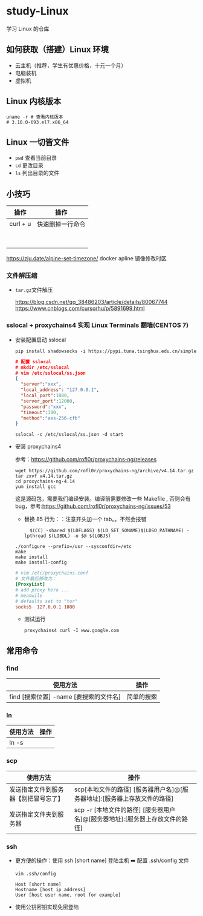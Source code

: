 # study-Linux
学习 Linux 的仓库

## 如何获取（搭建）Linux 环境

- 云主机（推荐，学生有优惠价格，十元一个月）
- 电脑装机
- 虚拟机

## Linux 内核版本

```shell
uname -r # 查看内核版本
# 3.10.0-693.el7.x86_64
```

## Linux 一切皆文件

- `pwd` 查看当前目录
-  `cd` 更改目录 
- `ls` 列出目录的文件

## 小技巧

| 操作     | 操作             |
| -------- | ---------------- |
| curl + u | 快速删掉一行命令 |
|          |                  |
|          |                  |
|          |                  |
|          |                  |
|          |                  |
|          |                  |
|          |                  |
|          |                  |

https://zju.date/alpine-set-timezone/ docker apline 镜像修改时区

### 文件解压缩

- `tar.gz`文件解压

  https://blog.csdn.net/qq_38486203/article/details/80067744
  https://www.cnblogs.com/cursorhu/p/5891699.html

### sslocal + proxychains4 实现 Linux Terminals 翻墙(CENTOS 7)

- 安装配置启动 sslocal

  ```shell
  pip install shadowsocks -i https://pypi.tuna.tsinghua.edu.cn/simple
  ```

  ```json
  # 配置 sslocal
  # mkdir /etc/sslocal
  # vim /etc/sslocal/ss.json
  {
    "server":"xxx",
    "local_address": "127.0.0.1",
    "local_port":1080,
    "server_port":12000,
    "password":"xxx",
    "timeout":300,
    "method":"aes-256-cfb"
  }
  ```

  ```shell
  sslocal -c /etc/sslocal/ss.json -d start
  ```

- 安装 proxychains4

  参考：https://github.com/rofl0r/proxychains-ng/releases

  ```shell
  wget https://github.com/rofl0r/proxychains-ng/archive/v4.14.tar.gz
  tar zxvf v4.14.tar.gz
  cd proxychains-ng-4.14
  yum install gcc
  ```

  这是源码包，需要我们编译安装。编译前需要修改一些 Makefile , 否则会有 bug，参考:https://github.com/rofl0r/proxychains-ng/issues/53

  - 替换 85 行为：：注意开头加一个 tab。。不然会报错

    ```shell
      $(CC) -shared $(LDFLAGS) $(LD_SET_SONAME)$(LDSO_PATHNAME) -lpthread $(LIBDL) -o $@ $(LOBJS)
    ```

  ```shell
  ./configure --prefix=/usr --sysconfdir=/etc
  make
  make install
  make install-config
  ```
  
  ```ini
  # vim /etc/proxychains.conf
  # 文件最后修改为：
  [ProxyList]
  # add proxy here ...
  # meanwile
  # defaults set to "tor"
  socks5  127.0.0.1 1080
  ```
  
  - 测试运行
  
    ```shell
    proxychains4 curl -I www.google.com
    ```

## 常用命令

### find

| 使用方法                               | 操作       |
| -------------------------------------- | ---------- |
| find [搜索位置] -name [要搜索的文件名] | 简单的搜索 |

### ln

| 使用方法 | 操作 |
| -------- | ---- |
| ln -s    |      |

### scp

| 使用方法                             | 操作                                                         |
| ------------------------------------ | ------------------------------------------------------------ |
| 发送指定文件到服务器【别把冒号忘了】 | scp[本地文件的路径] [服务器用户名]@[服务器地址]:[服务器上存放文件的路径] |
| 发送指定文件夹到服务器               | scp -r [本地文件的路径] [服务器用户名]@[服务器地址]:[服务器上存放文件的路径] |

### ssh

- 更方便的操作：使用 ssh [short name] 登陆主机 ➡️ 配置 .ssh/config 文件

  ```she
  vim .ssh/config
  
  Host [short name]
  Hostname [host ip address]
  User [host user name, root for example]
  ```

- 使用公钥密钥实现免密登陆